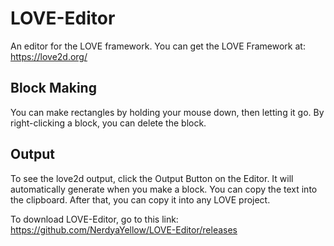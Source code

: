 # LOVE-Editor
An editor for the LOVE framework. You can get the LOVE Framework at: https://love2d.org/ 



## Block Making
You can make rectangles by holding your mouse down, then letting it go. By right-clicking a block, you can delete the block.

## Output
To see the love2d output, click the Output Button on the Editor. It will automatically generate when you make a block.
You can copy the text into the clipboard. After that, you can copy it into any LOVE project.


To download LOVE-Editor, go to this link: https://github.com/NerdyaYellow/LOVE-Editor/releases
